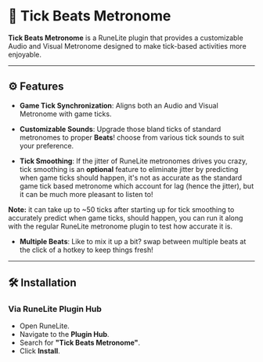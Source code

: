 # 🎵 Tick Beats Metronome

**Tick Beats Metronome** is a RuneLite plugin that provides a customizable Audio and Visual
Metronome designed to make tick-based activities more enjoyable.


---

## ⚙️ Features

- **Game Tick Synchronization**: Aligns both an Audio and Visual Metronome with game ticks.


- **Customizable Sounds**: Upgrade those bland ticks of standard metronomes to proper **Beats**! 
choose from various tick sounds to suit your preference.


- **Tick Smoothing**: If the jitter of RuneLite metronomes drives you crazy, tick smoothing is an
**optional** feature to eliminate jitter by predicting when game ticks should happen, it's not as 
accurate as the standard game tick based metronome which account for lag (hence the jitter), but 
it can be much more pleasant to listen to!

**Note:** it can take up to ~50 ticks after starting up for tick smoothing to accurately predict when game ticks, 
should happen, you can run it along with the regular RuneLite metronome plugin to test how accurate it is.

- **Multiple Beats**: Like to mix it up a bit? swap between multiple beats at the click of a hotkey
to keep things fresh!


---

## 🛠️ Installation

### Via RuneLite Plugin Hub
- Open RuneLite.
- Navigate to the **Plugin Hub**.
- Search for **"Tick Beats Metronome"**.
- Click **Install**.
